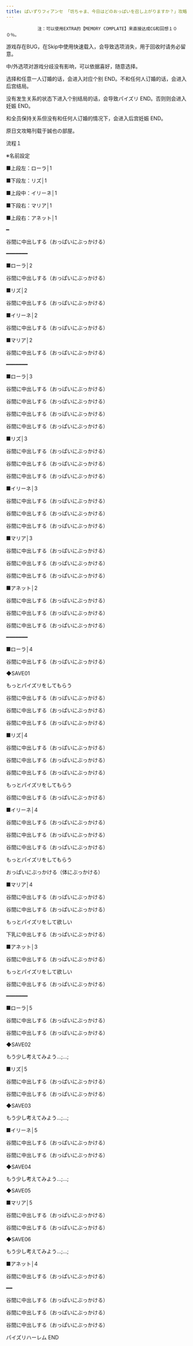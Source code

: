```yaml
---
title: ぱいずりフィアンセ 「坊ちゃま、今日はどのおっぱいを召し上がりますか？」攻略
---
```


                注：可以使用EXTRA的【MEMORY COMPLATE】来直接达成CG和回想１００％。

游戏存在BUG，在Skip中使用快速载入，会导致选项消失，用于回收时请务必留意。

中/外选项对游戏分歧没有影响，可以依据喜好，随意选择。

选择和任意一人订婚的话，会进入对应个别 END。不和任何人订婚的话，会进入后宫结局。

没有发生关系的状态下进入个别结局的话，会导致パイズリ END。否则则会进入妊娠 END。

和全员保持关系但没有和任何人订婚的情况下，会进入后宫妊娠 END。

原日文攻略刊载于誠也の部屋。



流程１



※名前設定

■上段左：ローラ│1

■下段左：リズ│1

■上段中：イリーネ│1

■下段右：マリア│1

■上段右：アネット│1

━

谷間に中出しする（おっぱいにぶっかける）

━━━━━━━

■ローラ│2

谷間に中出しする（おっぱいにぶっかける）

■リズ│2

谷間に中出しする（おっぱいにぶっかける）

■イリーネ│2

谷間に中出しする（おっぱいにぶっかける）

■マリア│2

谷間に中出しする（おっぱいにぶっかける）

━━━━━━━

■ローラ│3

谷間に中出しする（おっぱいにぶっかける）

谷間に中出しする（おっぱいにぶっかける）

谷間に中出しする（おっぱいにぶっかける）

谷間に中出しする（おっぱいにぶっかける）

■リズ│3

谷間に中出しする（おっぱいにぶっかける）

谷間に中出しする（おっぱいにぶっかける）

谷間に中出しする（おっぱいにぶっかける）

■イリーネ│3

谷間に中出しする（おっぱいにぶっかける）

谷間に中出しする（おっぱいにぶっかける）

谷間に中出しする（おっぱいにぶっかける）

■マリア│3

谷間に中出しする（おっぱいにぶっかける）

谷間に中出しする（おっぱいにぶっかける）

谷間に中出しする（おっぱいにぶっかける）

■アネット│2

谷間に中出しする（おっぱいにぶっかける）

谷間に中出しする（おっぱいにぶっかける）

谷間に中出しする（おっぱいにぶっかける）

━━━━━━━

■ローラ│4

谷間に中出しする（おっぱいにぶっかける）

◆SAVE01

もっとパイズリをしてもらう

谷間に中出しする（おっぱいにぶっかける）

谷間に中出しする（おっぱいにぶっかける）

谷間に中出しする（おっぱいにぶっかける）

■リズ│4

谷間に中出しする（おっぱいにぶっかける）

谷間に中出しする（おっぱいにぶっかける）

谷間に中出しする（おっぱいにぶっかける）

もっとパイズリをしてもらう

谷間に中出しする（おっぱいにぶっかける）

■イリーネ│4

谷間に中出しする（おっぱいにぶっかける）

谷間に中出しする（おっぱいにぶっかける）

谷間に中出しする（おっぱいにぶっかける）

もっとパイズリをしてもらう

おっぱいにぶっかける（体にぶっかける）

■マリア│4

谷間に中出しする（おっぱいにぶっかける）

谷間に中出しする（おっぱいにぶっかける）

もっとパイズリをして欲しい

下乳に中出しする（おっぱいにぶっかける）

■アネット│3

谷間に中出しする（おっぱいにぶっかける）

もっとパイズリをして欲しい

谷間に中出しする（おっぱいにぶっかける）

━━━━━━━

■ローラ│5

谷間に中出しする（おっぱいにぶっかける）

谷間に中出しする（おっぱいにぶっかける）

◆SAVE02

もう少し考えてみよう…;…;

■リズ│5

谷間に中出しする（おっぱいにぶっかける）

谷間に中出しする（おっぱいにぶっかける）

◆SAVE03

もう少し考えてみよう…;…;

■イリーネ│5

谷間に中出しする（おっぱいにぶっかける）

谷間に中出しする（おっぱいにぶっかける）

◆SAVE04

もう少し考えてみよう…;…;

◆SAVE05

■マリア│5

谷間に中出しする（おっぱいにぶっかける）

谷間に中出しする（おっぱいにぶっかける）

◆SAVE06

もう少し考えてみよう…;…;

■アネット│4

谷間に中出しする（おっぱいにぶっかける）

━━

谷間に中出しする（おっぱいにぶっかける）

谷間に中出しする（おっぱいにぶっかける）

谷間に中出しする（おっぱいにぶっかける）



パイズリハーレム END




              
